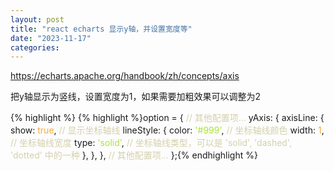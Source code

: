 ```yaml
---
layout: post
title: "react echarts 显示y轴，并设置宽度等"
date: "2023-11-17"
categories: 
---
```

<p><a href="https://echarts.apache.org/handbook/zh/concepts/axis">https://echarts.apache.org/handbook/zh/concepts/axis</a></p>

<p>把y轴显示为竖线，设置宽度为1，如果需要加粗效果可以调整为2</p>

{% highlight %}
{% highlight %}option = {
  <span style="color:#d4d0ab">// 其他配置项...</span>
  yAxis: {
    axisLine: {
      show: <span style="color:#f5ab35">true</span>, <span style="color:#d4d0ab">// 显示坐标轴线</span>
      lineStyle: {
        color: <span style="color:#abe338">&#39;#999&#39;</span>, <span style="color:#d4d0ab">// 坐标轴线颜色</span>
        width: <span style="color:#f5ab35">1</span>, <span style="color:#d4d0ab">// 坐标轴线宽度</span>
        type: <span style="color:#abe338">&#39;solid&#39;</span>, <span style="color:#d4d0ab">// 坐标轴线类型，可以是 &#39;solid&#39;, &#39;dashed&#39;, &#39;dotted&#39; 中的一种</span>
      },
    },
  },
  <span style="color:#d4d0ab">// 其他配置项...</span>
};{% endhighlight %}

